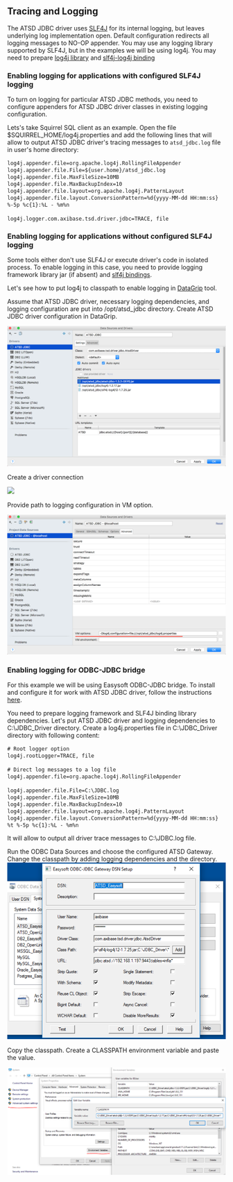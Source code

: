## Tracing and Logging

The ATSD JDBC driver uses [SLF4J](https://www.slf4j.org/) for its internal logging, but leaves underlying log implementation open. Default configuration redirects all logging messages to NO-OP appender.
You may use any logging library supported by SLF4J, but in the examples we will be using log4j. You may need to prepare [log4j library](http://central.maven.org/maven2/log4j/log4j/1.2.17/log4j-1.2.17.jar) and [slf4j-log4j binding](http://central.maven.org/maven2/org/slf4j/slf4j-log4j12/1.7.25/slf4j-log4j12-1.7.25.jar)

### Enabling logging for applications with configured SLF4J logging

To turn on logging for particular ATSD JDBC methods, you need to configure appenders for ATSD JDBC driver classes in existing logging configuration.

Lets's take Squirrel SQL client as an example. Open the file $SQUIRREL_HOME/log4j.properties and add the following lines that will allow to output ATSD JDBC driver's tracing messages to `atsd_jdbc.log` file in user's home directory:

```
log4j.appender.file=org.apache.log4j.RollingFileAppender
log4j.appender.file.File=${user.home}/atsd_jdbc.log
log4j.appender.file.MaxFileSize=10MB
log4j.appender.file.MaxBackupIndex=10
log4j.appender.file.layout=org.apache.log4j.PatternLayout
log4j.appender.file.layout.ConversionPattern=%d{yyyy-MM-dd HH:mm:ss} %-5p %c{1}:%L - %m%n

log4j.logger.com.axibase.tsd.driver.jdbc=TRACE, file
```

### Enabling logging for applications without configured SLF4J logging

Some tools either don't use SLF4J or execute driver's code in isolated process. To enable logging in this case, you need to provide logging framework library jar (if absent) and [slf4j bindings](https://www.slf4j.org/manual.html#swapping).

Let's see how to put log4j to classpath to enable logging in [DataGrip](https://www.jetbrains.com/datagrip/) tool.

Assume that ATSD JDBC driver, necessary logging dependencies, and logging configuration are put into /opt/atsd_jdbc directory.
Create ATSD JDBC driver configuration in DataGrip.

![](images/datagrip-driver-settings.png)

Create a driver connection

![](datagrip-connection.png)

Provide path to logging configuration in VM option.

![](images/datagrip-logging-config-vmoption.png)


### Enabling logging for ODBC-JDBC bridge

For this example we will be using Easysoft ODBC-JDBC bridge. To install and configure it for work with ATSD JDBC driver, follow the instructions [here](https://github.com/axibase/atsd/blob/master/integration/odbc/README.md).

You need to prepare logging framework and SLF4J binding library dependencies. Let's put ATSD JDBC driver and logging dependencies to C:\JDBC_Driver directory.
Create a log4j.properties file in C:\JDBC_Driver directory with following content:

```
# Root logger option
log4j.rootLogger=TRACE, file

# Direct log messages to a log file
log4j.appender.file=org.apache.log4j.RollingFileAppender

log4j.appender.file.File=C:\JDBC.log
log4j.appender.file.MaxFileSize=10MB
log4j.appender.file.MaxBackupIndex=10
log4j.appender.file.layout=org.apache.log4j.PatternLayout
log4j.appender.file.layout.ConversionPattern=%d{yyyy-MM-dd HH:mm:ss} %t %-5p %c{1}:%L - %m%n
```
It will allow to output all driver trace messages to C:\JDBC.log file.

Run the ODBC Data Sources and choose the configured ATSD Gateway. Change the classpath by adding logging dependencies and the directory.
![](images/gateway-config.png)

Copy the classpath. Create a CLASSPATH environment variable and paste the value.

![](images/windows-classpath.png)
